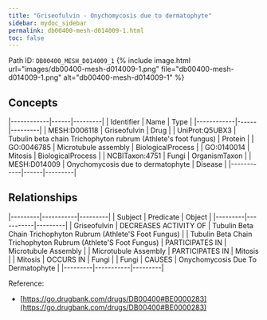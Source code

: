 ```yaml
---
title: "Griseofulvin - Onychomycosis due to dermatophyte"
sidebar: mydoc_sidebar
permalink: db00400-mesh-d014009-1.html
toc: false 
---
```



Path ID: `DB00400_MESH_D014009_1`
{% include image.html url="images/db00400-mesh-d014009-1.png" file="db00400-mesh-d014009-1.png" alt="db00400-mesh-d014009-1" %}

## Concepts

|------------|------|---------|
| Identifier | Name | Type    |
|------------|------|---------|
| MESH:D006118 | Griseofulvin | Drug |
| UniProt:Q5UBX3 | Tubulin beta chain Trichophyton rubrum (Athlete's foot fungus) | Protein |
| GO:0046785 | Microtubule assembly | BiologicalProcess |
| GO:0140014 | Mitosis | BiologicalProcess |
| NCBITaxon:4751 | Fungi | OrganismTaxon |
| MESH:D014009 | Onychomycosis due to dermatophyte | Disease |
|------------|------|---------|

## Relationships

|---------|-----------|---------|
| Subject | Predicate | Object  |
|---------|-----------|---------|
| Griseofulvin | DECREASES ACTIVITY OF | Tubulin Beta Chain Trichophyton Rubrum (Athlete'S Foot Fungus) |
| Tubulin Beta Chain Trichophyton Rubrum (Athlete'S Foot Fungus) | PARTICIPATES IN | Microtubule Assembly |
| Microtubule Assembly | PARTICIPATES IN | Mitosis |
| Mitosis | OCCURS IN | Fungi |
| Fungi | CAUSES | Onychomycosis Due To Dermatophyte |
|---------|-----------|---------|

Reference: 
  - [https://go.drugbank.com/drugs/DB00400#BE0000283](https://go.drugbank.com/drugs/DB00400#BE0000283)
